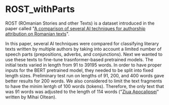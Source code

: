 # ROST_withParts

ROST (ROmanian Stories and other Texts) is a dataset introduced in the paper called "[A comparison of several AI techniques for authorship attribution on Romanian texts](https://www.researchgate.net/publication/365299177_A_comparison_of_several_AI_techniques_for_authorship_attribution_on_Romanian_texts)".

In this paper, several AI techniques were compared for classifying literary texts written by multiple authors by taking into account a limited number of speech parts (prepositions, adverbs, and conjunctions). Next we wanted to use these texts to fine-tune trasnformer-based pretrained models. The initial texts varied in length from 91 to 39195 words. In order to have proper inputs for the BERT pretrained model, they needed to be split into fixed length sizes. Preliminary test run on lengths of 91, 200, and 400 words gave better results for 200 words. We also considered to limit the text fragments to have the minim lentgh of 100 words (tokens). Therefore, the only text that was 91 words was adjusted to the length of 114 words ("[Ziua Apocalipsei](http://www.povesti.org/#ziua_apocalipsei)" written by Mihai Oltean). 

